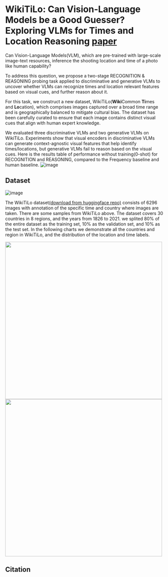 # WikiTiLo: Can Vision-Language Models be a Good Guesser? Exploring VLMs for Times and Location Reasoning [paper](https://arxiv.org/abs/2307.06166)

Can Vision-Language Models(VLM), which are pre-trained with large-scale image-text resources, inference the shooting location and time of a photo like human capability?

To address this question, we propose a two-stage RECOGNITION & REASONING probing task applied to discriminative and generative VLMs to uncover whether VLMs can recognize times and location relevant features based on visual cues, and further reason about it.

For this task, we construct a new dataset, WikiTiLo(**Wiki**Common **Ti**mes and **Lo**cation), which comprises images captured over a broad time range and is geographically balanced to mitigate cultural bias. The dataset has been carefully curated to ensure that each image contains distinct visual cues that align with human expert knowledge.

We evaluated three discriminative VLMs and two generative VLMs on WikiTiLo. Experiments show that visual encoders in discriminative VLMs can generate context-agnostic visual features that help identify times/locations, but generative VLMs fail to reason based on the visual cues. Here is the results table of performance without training(0-shot) for RECOGNITION and REASONING, compared to the Frequency baseline and human baseline.
![image](https://github.com/KerrieZ/images/blob/main/WikiTiLo/results.png)

## Dataset
![image](https://github.com/KerrieZ/images/blob/main/WikiTiLo/samples.png)

The WikiTiLo dataset[(download from huggingface repo)](https://huggingface.co/datasets/gengyuanmax/WikiTiLo/tree/main) consists of 6296 images with annotation of the specific time and country where images are taken. There are some samples from WikiTiLo above. The dataset covers 30 countries in 8 regions, and the years from 1826 to 2021. we splited 80% of the entire dataset as the training set, 10% as the validation set, and 10% as the test set. In the following charts we demonstrate all the countries and region in WikiTiLo, and the distribution of the location and time labels.

<img src="https://github.com/KerrieZ/images/blob/main/WikiTiLo/countries.png" width="500px">
<img src="https://github.com/KerrieZ/images/blob/main/WikiTiLo/distribution.png" width="500px">


## Citation


